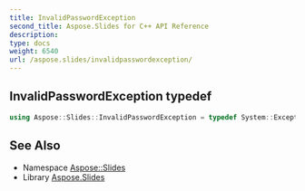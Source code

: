 ```yaml
---
title: InvalidPasswordException
second_title: Aspose.Slides for C++ API Reference
description: 
type: docs
weight: 6540
url: /aspose.slides/invalidpasswordexception/
---
```

## InvalidPasswordException typedef




```cpp
using Aspose::Slides::InvalidPasswordException = typedef System::ExceptionWrapper<Details_InvalidPasswordException>
```

## See Also

* Namespace [Aspose::Slides](../)
* Library [Aspose.Slides](../../)